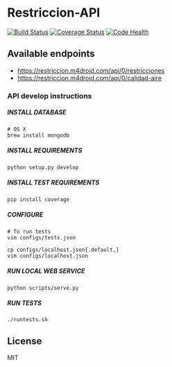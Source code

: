 # Restriccion-API
[![Build Status](https://travis-ci.org/m4droid/Restriccion-API.svg?branch=master)](https://travis-ci.org/m4droid/Restriccion-API)
[![Coverage Status](https://coveralls.io/repos/m4droid/Restriccion-API/badge.svg?branch=master)](https://coveralls.io/r/m4droid/Restriccion-API?branch=master)
[![Code Health](https://landscape.io/github/m4droid/Restriccion-API/master/landscape.svg?style=flat)](https://landscape.io/github/m4droid/Restriccion-API/master)

## Available endpoints
* https://restriccion.m4droid.com/api/0/restricciones
* https://restriccion.m4droid.com/api/0/calidad-aire

### API develop instructions

##### INSTALL DATABASE
    # OS X
    brew install mongodb

##### INSTALL REQUIREMENTS
    python setup.py develop

##### INSTALL TEST REQUIREMENTS
    pip install coverage

##### CONFIGURE
    # To run tests
    vim configs/tests.json
    
    cp configs/localhost.json{.default,}
    vim configs/localhost.json

##### RUN LOCAL WEB SERVICE
    python scripts/serve.py

##### RUN TESTS
    ./runtests.sh

## License
MIT
